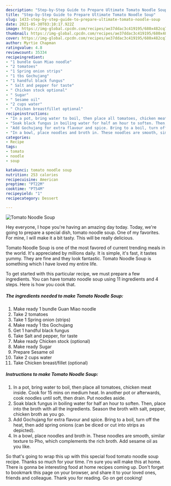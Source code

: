 ```yaml
---
description: "Step-by-Step Guide to Prepare Ultimate Tomato Noodle Soup"
title: "Step-by-Step Guide to Prepare Ultimate Tomato Noodle Soup"
slug: 1433-step-by-step-guide-to-prepare-ultimate-tomato-noodle-soup
date: 2021-05-30T03:10:17.922Z
image: https://img-global.cpcdn.com/recipes/ae37ddac3c419195/680x482cq70/tomato-noodle-soup-recipe-main-photo.jpg
thumbnail: https://img-global.cpcdn.com/recipes/ae37ddac3c419195/680x482cq70/tomato-noodle-soup-recipe-main-photo.jpg
cover: https://img-global.cpcdn.com/recipes/ae37ddac3c419195/680x482cq70/tomato-noodle-soup-recipe-main-photo.jpg
author: Myrtie Chapman
ratingvalue: 4.8
reviewcount: 35334
recipeingredient:
- "1 bundle Guan Miao noodle"
- "2 tomatoes"
- "1 Spring onion strips"
- "1 tbs Gochujang"
- "1 handful black fungus"
- " Salt and pepper for taste"
- " Chicken stock optional"
- " Sugar"
- " Sesame oil"
- "2 cups water"
- " Chicken breastfillet optional"
recipeinstructions:
- "In a pot, bring water to boil, then place all tomatoes, chicken meat inside. Cook for 15 mins on medium heat. In another pot or afterwards, cook noodles until soft, then drain. Put noodles aside."
- "Soak black fungus in boiling water for half an hour to soften. Then, place into the broth with all the ingredients. Season the broth with salt, pepper, chicken broth as you go."
- "Add Gochujang for extra flavour and spice. Bring to a boil, turn off the heat, then add spring onions (can be diced or cut into strips as depicted)."
- "In a bowl, place noodles and broth in. These noodles are smooth, similar texture to Pho, which complements the rich broth. Add sesame oil as you like."
categories:
- Recipe
tags:
- tomato
- noodle
- soup

katakunci: tomato noodle soup 
nutrition: 253 calories
recipecuisine: American
preptime: "PT22M"
cooktime: "PT54M"
recipeyield: "1"
recipecategory: Dessert

---
```



![Tomato Noodle Soup](https://img-global.cpcdn.com/recipes/ae37ddac3c419195/680x482cq70/tomato-noodle-soup-recipe-main-photo.jpg)

Hey everyone, I hope you're having an amazing day today. Today, we're going to prepare a special dish, tomato noodle soup. One of my favorites. For mine, I will make it a bit tasty. This will be really delicious.



Tomato Noodle Soup is one of the most favored of current trending meals in the world. It's appreciated by millions daily. It is simple, it's fast, it tastes yummy. They are fine and they look fantastic. Tomato Noodle Soup is something which I have loved my entire life.


To get started with this particular recipe, we must prepare a few ingredients. You can have tomato noodle soup using 11 ingredients and 4 steps. Here is how you cook that.

<!--inarticleads1-->

##### The ingredients needed to make Tomato Noodle Soup:

1. Make ready 1 bundle Guan Miao noodle
1. Take 2 tomatoes
1. Take 1 Spring onion (strips)
1. Make ready 1 tbs Gochujang
1. Get 1 handful black fungus
1. Take  Salt and pepper, for taste
1. Make ready  Chicken stock (optional)
1. Make ready  Sugar
1. Prepare  Sesame oil
1. Take 2 cups water
1. Take  Chicken breast/fillet (optional)




<!--inarticleads2-->

##### Instructions to make Tomato Noodle Soup:

1. In a pot, bring water to boil, then place all tomatoes, chicken meat inside. Cook for 15 mins on medium heat. In another pot or afterwards, cook noodles until soft, then drain. Put noodles aside.
1. Soak black fungus in boiling water for half an hour to soften. Then, place into the broth with all the ingredients. Season the broth with salt, pepper, chicken broth as you go.
1. Add Gochujang for extra flavour and spice. Bring to a boil, turn off the heat, then add spring onions (can be diced or cut into strips as depicted).
1. In a bowl, place noodles and broth in. These noodles are smooth, similar texture to Pho, which complements the rich broth. Add sesame oil as you like.




So that's going to wrap this up with this special food tomato noodle soup recipe. Thanks so much for your time. I'm sure you will make this at home. There is gonna be interesting food at home recipes coming up. Don't forget to bookmark this page on your browser, and share it to your loved ones, friends and colleague. Thank you for reading. Go on get cooking!
